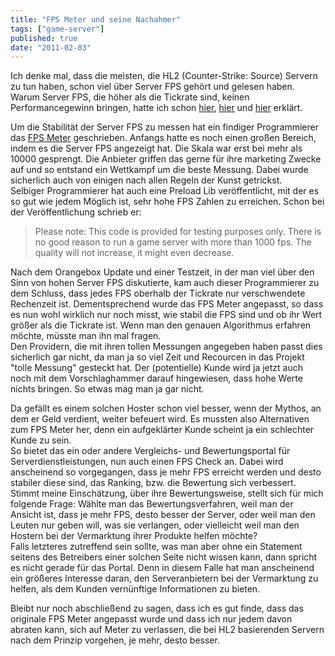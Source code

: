 ```yaml
---
title: "FPS Meter und seine Nachahmer"
tags: ["game-server"]
published: true
date: "2011-02-03"
---
```


Ich denke mal, dass die meisten, die HL2 (Counter-Strike: Source) Servern zu tun haben, schon viel über Server FPS gehört und gelesen haben. Warum Server FPS, die höher als die Tickrate sind, keinen Performancegewinn bringen, hatte ich schon [hier](/server-fps-die-hoher-als-die-tickrate-sind-bringen-es-nicht/), [hier](/lasst-euch-nicht-verarschen/) und [hier](/server-fps-und-die-orangebox-engine/) erklärt.

Um die Stabilität der Server FPS zu messen hat ein findiger Programmierer das [FPS Meter](http://www.fpsmeter.org) geschrieben. Anfangs hatte es noch einen großen Bereich, indem es die Server FPS angezeigt hat. Die Skala war erst bei mehr als 10000 gesprengt. Die Anbieter griffen das gerne für ihre marketing Zwecke auf und so entstand ein Wettkampf um die beste Messung. Dabei wurde sicherlich auch von einigen nach allen Regeln der Kunst getrickst.  
Selbiger Programmierer hat auch eine Preload Lib veröffentlicht, mit der es so gut wie jedem Möglich ist, sehr hohe FPS Zahlen zu erreichen. Schon bei der Veröffentlichung schrieb er:

> Please note: This code is provided for testing purposes only. There is no good reason to run a game server with more than 1000 fps. The quality will not increase, it might even decrease.

Nach dem Orangebox Update und einer Testzeit, in der man viel über den Sinn von hohen Server FPS diskutierte, kam auch dieser Programmierer zu dem Schluss, dass jedes FPS oberhalb der Tickrate nur verschwendete Rechenzeit ist. Dementsprechend wurde das FPS Meter angepasst, so dass es nun wohl wirklich nur noch misst, wie stabil die FPS sind und ob ihr Wert größer als die Tickrate ist. Wenn man den genauen Algorithmus erfahren möchte, müsste man ihn mal fragen.  
Den Providern, die mit ihren tollen Messungen angegeben haben passt dies sicherlich gar nicht, da man ja so viel Zeit und Recourcen in das Projekt "tolle Messung" gesteckt hat. Der (potentielle) Kunde wird ja jetzt auch noch mit dem Vorschlaghammer darauf hingewiesen, dass hohe Werte nichts bringen. So etwas mag man ja gar nicht.

Da gefällt es einem solchen Hoster schon viel besser, wenn der Mythos, an dem er Geld verdient, weiter befeuert wird. Es mussten also Alternativen zum FPS Meter her, denn ein aufgeklärter Kunde scheint ja ein schlechter Kunde zu sein.  
So bietet das ein oder andere Vergleichs- und Bewertungsportal für Serverdienstleistungen, nun auch einen FPS Check an. Dabei wird anscheinend so vorgegangen, dass je mehr FPS erreicht werden und desto stabiler diese sind, das Ranking, bzw. die Bewertung sich verbessert.  
Stimmt meine Einschätzung, über ihre Bewertungsweise, stellt sich für mich folgende Frage: Wählte man das Bewertungsverfahren, weil man der Ansicht ist, dass je mehr FPS, desto besser der Server, oder weil man den Leuten nur geben will, was sie verlangen, oder vielleicht weil man den Hostern bei der Vermarktung ihrer Produkte helfen möchte?  
Falls letzteres zutreffend sein sollte, was man aber ohne ein Statement seitens des Betreibers einer solchen Seite nicht wissen kann, dann spricht es nicht gerade für das Portal. Denn in diesem Falle hat man anscheinend ein größeres Interesse daran, den Serveranbietern bei der Vermarktung zu helfen, als dem Kunden vernünftige Informationen zu bieten.

Bleibt nur noch abschließend zu sagen, dass ich es gut finde, dass das originale FPS Meter angepasst wurde und dass ich nur jedem davon abraten kann, sich auf Meter zu verlassen, die bei HL2 basierenden Servern nach dem Prinzip vorgehen, je mehr, desto besser.

